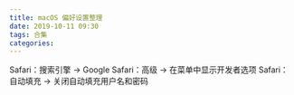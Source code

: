 ```yaml
---
title: macOS 偏好设置整理
date: 2019-10-11 09:30
tags: 合集
categories: 
---
```


Safari：搜索引擎 → Google
Safari：高级 → 在菜单中显示开发者选项
Safari：自动填充 → 关闭自动填充用户名和密码

<!-- more -->


